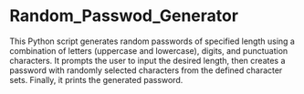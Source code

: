# Random_Passwod_Generator
This Python script generates random passwords of specified length using a combination of letters (uppercase and lowercase), digits, and punctuation characters. It prompts the user to input the desired length, then creates a password with randomly selected characters from the defined character sets. Finally, it prints the generated password.
